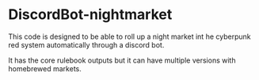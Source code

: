 # DiscordBot-nightmarket

This code is designed to be able to roll up a night market int he cyberpunk red system automatically through a discord bot.

It has the core rulebook outputs but it can have multiple versions with homebrewed markets.

